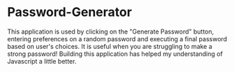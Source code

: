 # Password-Generator
This application is used by clicking on the "Generate Password" button, entering preferences on a random password and executing a final password based on user's choices.
It is useful when you are struggling to make a strong password!
Building this application has helped my understanding of Javascript a little better.
